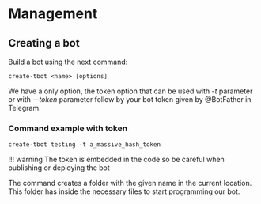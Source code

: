 # Management

## Creating a bot

Build a bot using the next command:

```batch
create-tbot <name> [options]
```
We have a only option, the token option that can be used with *-t* parameter
or with *--token* parameter follow by your bot token given by @BotFather in Telegram.

### Command example  with token

```batch
create-tbot testing -t a_massive_hash_token
```

!!! warning
    The token is embedded in the code so be careful when publishing or deploying the bot

The command creates a folder with the given name in the current location. This folder has inside the necessary files to start programming our bot.